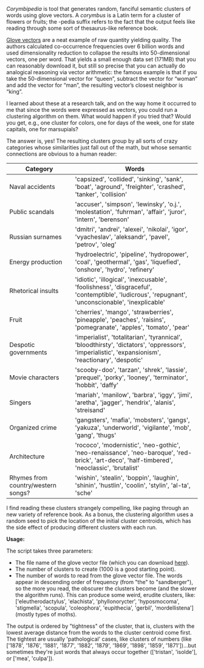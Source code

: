 *Corymbipedia* is tool that generates random, fanciful semantic clusters of words using glove vectors. A *corymbus* is a Latin term for a cluster of flowers or fruits; the -pedia suffix refers to the fact that the output feels like reading through some sort of thesaurus-like reference book.

[Glove vectors](https://nlp.stanford.edu/projects/glove/) are a neat example of raw quantity yielding quality. The authors calculated co-occurrence frequencies over 6 billion words and used dimensionality reduction to collapse the results into 50-dimensional vectors, one per word. That yields a small enough data set (171MB) that you can reasonably download it, but still so precise that you can actually do analogical reasoning via vector arithmetic: the famous example is that if you take the 50-dimensional vector for “queen”, subtract the vector for “woman” and add the vector for “man”, the resulting vector’s closest neighbor is “king”.

I learned about these at a research talk, and on the way home it occurred to me that since the words were expressed as vectors, you could run a clustering algorithm on them. What would happen if you tried that? Would you get, e.g., one cluster for colors, one for days of the week, one for state capitals, one for marsupials?
 
The answer is, yes! The resulting clusters group by all sorts of crazy categories whose similarities just fall out of the math, but whose semantic connections are obvious to a human reader:

|Category|Words|
|--|--|
|Naval accidents| 'capsized', 'collided', 'sinking', 'sank', 'boat', 'aground', 'freighter', 'crashed', 'tanker', 'collision'|
|Public scandals|'accuser', 'simpson', 'lewinsky', 'o.j.', 'molestation', 'fuhrman', 'affair', 'juror', 'intern', 'berenson'|
|Russian surnames|'dmitri', 'andrei', 'alexei', 'nikolai', 'igor', 'vyacheslav', 'aleksandr', 'pavel', 'petrov', 'oleg'|
|Energy production|'hydroelectric', 'pipeline', 'hydropower', 'coal', 'geothermal', 'gas', 'liquefied', 'onshore', 'hydro', 'refinery'|
|Rhetorical insults|'idiotic', 'illogical', 'inexcusable', 'foolishness', 'disgraceful', 'contemptible', 'ludicrous', 'repugnant', 'unconscionable', 'inexplicable'|
|Fruit|'cherries', 'mango', 'strawberries', 'pineapple', 'peaches', 'raisins', 'pomegranate', 'apples', 'tomato', 'pear'|
|Despotic governments|'imperialist', 'totalitarian', 'tyrannical', 'bloodthirsty', 'dictators', 'oppressors', 'imperialistic', 'expansionism', 'reactionary', 'despotic'|
|Movie characters|'scooby-doo', 'tarzan', 'shrek', 'lassie', 'prequel', 'porky', 'looney', 'terminator', 'hobbit', 'daffy'|
|Singers|'mariah', 'manilow', 'barbra', 'iggy', 'jimi', 'aretha', 'jagger', 'hendrix', 'alanis', 'streisand'|
|Organized crime|'gangsters', 'mafia', 'mobsters', 'gangs', 'yakuza', 'underworld', 'vigilante', 'mob', 'gang', 'thugs'|
|Architecture|'rococo', 'modernistic', 'neo-gothic', 'neo-renaissance', 'neo-baroque', 'red-brick', 'art-deco', 'half-timbered', 'neoclassic', 'brutalist'|
|Rhymes from country/western songs?|'wishin', 'stealin', 'boppin', 'laughin', 'shinin', 'hustlin', 'coolin', 'stylin', 'al-ta', 'sche'|


I find reading these clusters strangely compelling, like paging through an new variety of reference book.  As a bonus, the clustering algorithm uses a random seed to pick the location of the initial cluster centroids, which has the side effect of producing different clusters with each run.

**Usage:**

The script takes three parameters: 
* The file name of the glove vector file (which you can download [here](https://nlp.stanford.edu/projects/glove/)).
* The number of clusters to create (1000 is a good starting point).
* The number of words to read from the glove vector file.  The words appear in descending order of frequency (from "the" to "sandberger"), so the more you read, the obscurer the clusters become (and the slower the algorithm runs).  This can produce some weird, erudite clusters, like: ['eleutherodactylus', 'elachista', 'phyllonorycter', 'hyposmocoma', 'stigmella', 'scopula', 'coleophora', 'eupithecia', 'gerbil', 'mordellistena'] (mostly types of moths).

The output is ordered by "tightness" of the cluster, that is, clusters with the lowest average distance from the words to the cluster centroid come first.  The tightest are usually 'pathological' cases, like clusters of numbers (like ['1878', '1876', '1881', '1877', '1882', '1879', '1869', '1898', '1859', '1871'])...but sometimes they're just words that always occur together (['tristan', 'isolde'], or ['mea', 'culpa']).